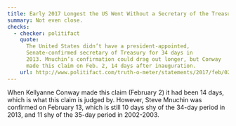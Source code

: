 ```yaml
---
title: Early 2017 Longest the US Went Without a Secretary of the Treasury
summary: Not even close.
checks:
  - checker: politifact
    quote:
      The United States didn’t have a president-appointed,
      Senate-confirmed secretary of Treasury for 34 days in
      2013. Mnuchin’s confirmation could drag out longer, but Conway
      made this claim on Feb. 2, 14 days after inauguration.
    url: http://www.politifact.com/truth-o-meter/statements/2017/feb/02/kellyanne-conway/longest-united-states-has-gone-without-secretary-t/
---
```


When Kellyanne Conway made this claim (February 2) it had been 14
days, which is what this claim is judged by. However, Steve Mnuchin
was confirmed on February 13, which is still 10 days shy of the 34-day
period in 2013, and 11 shy of the 35-day period in 2002-2003.
